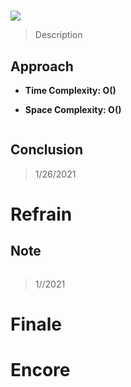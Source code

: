 # 

![](https://img.shields.io/badge/Difficulty-Medium-%23f0ad4e)

> Description
> 
> 

## Approach


- **Time Complexity: O()**


- **Space Complexity: O()**

```python

```


## Conclusion

> 1/26/2021

# Refrain

## Note

```python

```

> 1//2021

# Finale

# Encore